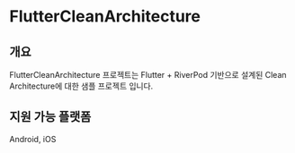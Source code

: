 # FlutterCleanArchitecture

## 개요
FlutterCleanArchitecture 프로젝트는 Flutter + RiverPod 기반으로 설계된 Clean Architecture에 대한 샘플 프로젝트 입니다.  

## 지원 가능 플랫폼
Android, iOS

